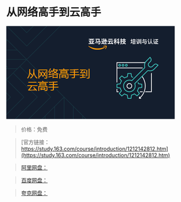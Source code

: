 # 从网络高手到云高手

![img](../../../assets/study163/free/043672b87fd54f5694738a8591192aac.png)

> 价格：免费

> [官方链接：https://study.163.com/course/introduction/1212142812.htm](https://study.163.com/course/introduction/1212142812.htm)

> [阿里网盘：]()

> [百度网盘：]()

> [夸克网盘：]()
